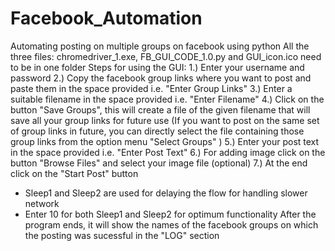 # Facebook_Automation
Automating posting on multiple groups on facebook using python
All the three files: chromedriver_1.exe, FB_GUI_CODE_1.0.py and GUI_icon.ico need to be in one folder
Steps for using the GUI:
1.) Enter your username and password
2.) Copy the facebook group links where you want to post and paste them in the space provided i.e. "Enter Group Links"
3.) Enter a suitable filename in the space provided i.e. "Enter Filename"
4.) Click on the button "Save Groups", this will create a file of the given filename that will save all your group links for future use
(If you want to post on the same set of group links in future, you can directly select the file containing those group links from the option menu "Select Groups" )
5.) Enter your post text in the space provided i.e. "Enter Post Text"
6.) For adding image click on the button "Browse Files" and select your image file (optional)
7.) At the end click on the "Start Post" button
* Sleep1 and Sleep2 are used for delaying the flow for handling slower network
* Enter 10 for both Sleep1 and Sleep2 for optimum functionality
After the program ends, it will show the names of the facebook groups on which the posting was sucessful in the "LOG" section
